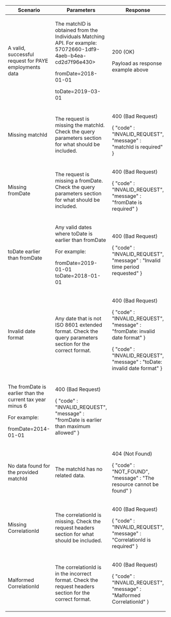 <table>
    <col width="25%">
    <col width="35%">
    <col width="40%">
    <thead>
    <tr>
        <th>Scenario</th>
        <th>Parameters</th>
        <th>Response</th>
    </tr>
    </thead>
    <tbody>
    <tr>
        <td><p>A valid, successful request for PAYE employments data</p></td>
        <td><p>The matchID is obtained from the Individuals Matching API. For example: 57072660-1df9-4aeb-b4ea-cd2d7f96e430&gt;</p><p>fromDate=2018-01-01</p><p>toDate=2019-03-01</p></td>
        <td><p>200 (OK)</p><p>Payload as response example above</p></td>
    </tr>
    <tr>
        <td><p>Missing matchId</p></td>
        <td><p>The request is missing the matchId. Check the query parameters section for what should be included.</p></td>
        <td>
            <p>400 (Bad Request)</p>
            <p>{ &quot;code&quot; : &quot;INVALID_REQUEST&quot;,<br/>&quot;message&quot; : &quot;matchId is required&quot; }</p>
        </td>
    </tr>
    <tr>
        <td><p>Missing fromDate</p></td>
        <td><p>The request is missing a fromDate. Check the query parameters section for what should be included.</p></td>
        <td>
            <p>400 (Bad Request)</p>
            <p>{ &quot;code&quot; : &quot;INVALID_REQUEST&quot;,<br/>&quot;message&quot; : &quot;fromDate is required&quot; }</p>
        </td>
    </tr>
    <tr>
         <td><p>toDate earlier than fromDate</p></td>
         <td><p>Any valid dates where toDate is earlier than fromDate</p><p>For example:</p><p>fromDate=2019-01-01 toDate=2018-01-01</p></td>
         <td>
            <p>400 (Bad Request)</p>
            <p>{ &quot;code&quot; : &quot;INVALID_REQUEST&quot;,<br/>&quot;message&quot; : &quot;Invalid time period requested&quot; }</p>
        </td>
    </tr>
    <tr>
         <td><p>Invalid date format</p></td>
         <td>
            <p>Any date that is not ISO 8601 extended format. Check the query parameters section for the correct format.</p>
         </td>
         <td>
            <p>400 (Bad Request)</p>
            <p>{ &quot;code&quot; : &quot;INVALID_REQUEST&quot;,<br/>&quot;message&quot; : &quot;fromDate: invalid date format&quot; }</p>
            <p>{ &quot;code&quot; : &quot;INVALID_REQUEST&quot;,<br/>&quot;message&quot; : &quot;toDate: invalid date format&quot; }</p>
         </td>
    </tr>
         <td><p>The fromDate is earlier than the current tax year minus 6</p><p>For example:</p><p>fromDate=2014-01-01</p></td>
         <td>
            <p>400 (Bad Request)</p>
            <p>{ &quot;code&quot; : &quot;INVALID_REQUEST&quot;,<br/>&quot;message&quot; : &quot;fromDate is earlier than maximum allowed&quot; }</p>
         </td>
    <tr>
    </tr>
    <tr>
        <td><p>No data found for the provided matchId</p></td>
        <td><p>The matchId has no related data.</p></td>
        <td><p>404 (Not Found)</p>
        <p>{ &quot;code&quot; : &quot;NOT_FOUND&quot;,<br/>&quot;message&quot; : &quot;The resource cannot be found&quot; }</p></td>
    </tr>
    <tr>
        <td><p>Missing CorrelationId</p></td>
        <td><p>The correlationId is missing. Check the request headers section for what should be included.</p></td>
        <td>
            <p>400 (Bad Request)</p>
            <p>{ &quot;code&quot; : &quot;INVALID_REQUEST&quot;,<br/>&quot;message&quot; : &quot;CorrelationId is required&quot; }</p>
        </td>
    </tr>
    <tr>
        <td><p>Malformed CorrelationId</p></td>
        <td><p>The correlationId is in the incorrect format. Check the request headers section for the correct format.</p></td>
        <td>
            <p>400 (Bad Request)</p>
            <p>{ &quot;code&quot; : &quot;INVALID_REQUEST&quot;,<br/>&quot;message&quot; : &quot;Malformed CorrelationId&quot; }</p>
        </td>
    </tr>
    </tbody>
</table>